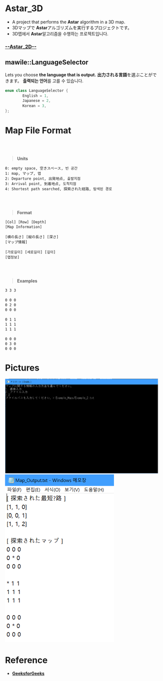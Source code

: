 # **Astar_3D**

+ A project that performs the **Astar** algorithm in a 3D map.
+ 3Dマップで **Astar**アルゴリズムを実行するプロジェクトです。
+ 3D맵에서 **Astar**알고리즘을 수행하는 프로젝트입니다.

### [--Astar_2D--](https://github.com/Mawi1e/Astar_2D)

## **mawile::LanguageSelector**

Lets you choose **the language that is output.**
**出力される言語**を選ぶことができます。
**출력되는 언어**를 고를 수 있습니다.

```cpp
enum class LanguageSelector {
		English = 1,
		Japanese = 2,
		Korean = 3,
};
```

# **Map File Format**

<br></br>
> **Units**
```
0: empty space, 空きスペース, 빈 공간
1: map, マップ, 맵
2: Departure point, 出発地点, 출발지점
3: Arrival point, 到着地点, 도착지점
4: Shortest path searched, 探索された経路, 탐색된 경로
```

<br></br>
> **Format**
```
[Col] [Row] [Depth]
[Map Information]

[横の長さ] [縦の長さ] [深さ]
[マップ情報]

[가로길이] [세로길이] [깊이]
[맵정보]
```

<br></br>
> **Examples**
```
3 3 3

0 0 0
0 2 0
0 0 0

0 1 1
1 1 1
1 1 1

0 0 0
0 3 0
0 0 0
```


# **Pictures**

![](https://github.com/Mawi1e/Astar_3D/blob/main/Pictures/1_1.PNG)
![](https://github.com/Mawi1e/Astar_3D/blob/main/Pictures/1_2.PNG)


# **Reference**

* **[GeeksforGeeks](https://www.geeksforgeeks.org/)**
